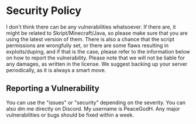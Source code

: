 # Security Policy

I don't think there can be any vulnerabilities whatsoever. 
If there are, it might be related to Skript/Minecraft/Java, so please make sure that you are using the latest version of them.
There is also a chance that the script permissions are wrongfully set, or there are some flaws resulting in exploits/duping, and if that is the case, please refer to the information below on how to report the vulnerability.
Please note that we will not be liable for any damages, as written in the license.
We suggest backing up your server periodically, as it is always a smart move.

## Reporting a Vulnerability

You can use the "issues" or "security" depending on the severity.
You can also dm me directly on Discord. My username is PeaceGodH.
Any major vulnerabilities or bugs should be fixed within a week.
